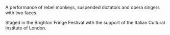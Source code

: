 A performance of rebel monkeys, suspended dictators and opera singers with two faces.

Staged in the Brighton Fringe Festival with the support of the Italian Cultural Institute of London.
